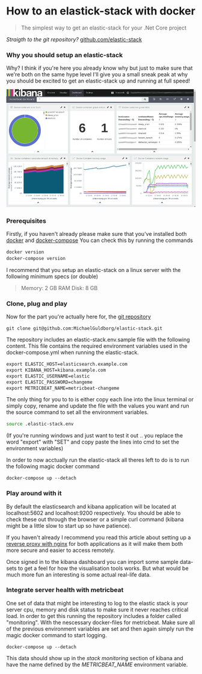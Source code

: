 # How to an elastick-stack with docker
> The simplest way to get an elastic-stack for your .Net Core project

*Straigth to the git repository?*
[github.com/elastic-stack](https://github.com/MichaelGuldborg/elastic-stack)

### Why you should setup an elastic-stack
Why? I think if you're here you already know why but just to make sure that we're both on the same hype level I'll give you a small sneak peak at why you should be excited to get an elastic-stack up and running at full speed!

<p float="center">
  <img src="/screenshots/kibana_dashboard.png" width="600" />
</p>


### Prerequisites
Firstly, if you haven't already please make sure that you've installed both [docker](https://docs.docker.com/engine/install/ubuntu/) and [docker-compose](https://docs.docker.com/compose/install/)
You can check this by running the commands
```bash
docker version
docker-compose version
```
I recommend that you setup an elastic-stack on a linux server with the following minimum specs (or double)
> Memory: 2 GB RAM
> Disk: 8 GB

### Clone, plug and play
Now for the part you're actually here for, the [git repository](https://github.com/MichaelGuldborg/elastic-stack)
```
git clone git@github.com:MichaelGuldborg/elastic-stack.git
```

The repository includes an elastic-stack.env.sample file with the following content. This file contains the required environment variables used in the docker-compose.yml when running the elastic-stack.
```
export ELASTIC_HOST=elasticsearch.example.com
export KIBANA_HOST=kibana.example.com
export ELASTIC_USERNAME=elastic
export ELASTIC_PASSWORD=changeme
export METRICBEAT_NAME=metricbeat-changeme
```

The only thing for you to to is either copy each line into the linux terminal or simply copy, rename and update the file with the values you want and run the source command to set all the environment variables.
```bash
source .elastic-stack.env
```
(If you're running windows and just want to test it out .. you replace the word "export" with "SET" and copy paste the lines into cmd to set the environment variables)

In order to now acctually run the elastic-stack all theres left to do is to run the following magic docker command
```
docker-compose up --detach
```

### Play around with it
By default  the elasticsearch and kibana application will be located at localhost:5602 and localhost:9200 respectively. You should be able to check these out through the browser or a simple curl command (kibana might be a little slow to start up so have patience).

If you haven't already I recommend you read this article about setting up a [reverse proxy with nginx](/#) for both applications as it will make them both more secure and easier to access remotely.

Once signed in to the kibana dashboard you can import some sample data-sets to get a feel for how the visualisation tools works. But what would be much more fun an interesting is some actual real-life data.

### Integrate server health with metricbeat
One set of data that might be interesting to log to the elastic stack is your server cpu, memory and disk status to make sure it never reaches critical load. In order to get this running the repository includes a folder called "monitoring". With the nescessary docker-files for metricbeat. Make sure all of the previous environment variables are set and then again simply run the magic docker command to start logging.
```
docker-compose up --detach
```
This data should show up in the *stack monitoring* section of kibana and have the name defined by the *METRICBEAT_NAME* environment variable.

